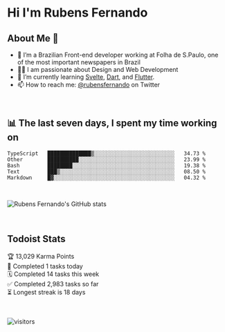 # Hi I'm Rubens Fernando

## About Me 🚀

- 🌱 I’m a Brazilian Front-end developer working at Folha de S.Paulo, one of the most important newspapers in Brazil
- 👨‍💻 I am passionate about Design and Web Development
- 📖 I’m currently learning [Svelte](https://svelte.dev/), [Dart](https://dart.dev/), and [Flutter](https://flutter.dev/).
- 📫 How to reach me: [@rubensfernando](https://twitter.com/rubensfernando) on Twitter

<br />

## 📊 The last seven days, I spent my time working on

<!--START_SECTION:waka-->
```text
TypeScript   ██████████████▒░░░░░░░░░░░░░░░░░░░░░░░░░░   34.73 % 
Other        ██████████░░░░░░░░░░░░░░░░░░░░░░░░░░░░░░░   23.99 % 
Bash         ████████░░░░░░░░░░░░░░░░░░░░░░░░░░░░░░░░░   19.38 % 
Text         ███▒░░░░░░░░░░░░░░░░░░░░░░░░░░░░░░░░░░░░░   08.50 % 
Markdown     █▓░░░░░░░░░░░░░░░░░░░░░░░░░░░░░░░░░░░░░░░   04.32 % 
```
<!--END_SECTION:waka-->

<br />

![Rubens Fernando's GitHub stats](https://github-readme-stats.vercel.app/api?username=rubensfernando&show_icons=true&hide_border=true)

<br />

## Todoist Stats

<!-- TODO-IST:START -->
🏆  13,029 Karma Points           
🌸  Completed 1 tasks today           
🗓  Completed 14 tasks this week           
✅  Completed 2,983 tasks so far           
⏳  Longest streak is 18 days
<!-- TODO-IST:END -->

<br>

![visitors](https://visitor-badge.laobi.icu/badge?page_id=rubensfernando.rubensfernando)
